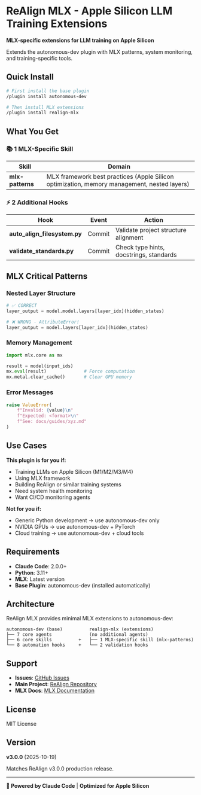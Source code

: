# ReAlign MLX - Apple Silicon LLM Training Extensions

**MLX-specific extensions for LLM training on Apple Silicon**

Extends the autonomous-dev plugin with MLX patterns, system monitoring, and training-specific tools.

## Quick Install

```bash
# First install the base plugin
/plugin install autonomous-dev

# Then install MLX extensions
/plugin install realign-mlx
```

## What You Get

### 📚 1 MLX-Specific Skill

| Skill | Domain |
|-------|--------|
| **mlx-patterns** | MLX framework best practices (Apple Silicon optimization, memory management, nested layers) |

### ⚡ 2 Additional Hooks

| Hook | Event | Action |
|------|-------|--------|
| **auto_align_filesystem.py** | Commit | Validate project structure alignment |
| **validate_standards.py** | Commit | Check type hints, docstrings, standards |

## MLX Critical Patterns

### Nested Layer Structure
```python
# ✅ CORRECT
layer_output = model.model.layers[layer_idx](hidden_states)

# ❌ WRONG - AttributeError!
layer_output = model.layers[layer_idx](hidden_states)
```

### Memory Management
```python
import mlx.core as mx

result = model(input_ids)
mx.eval(result)              # Force computation
mx.metal.clear_cache()       # Clear GPU memory
```

### Error Messages
```python
raise ValueError(
    f"Invalid: {value}\n"
    f"Expected: <format>\n"
    f"See: docs/guides/xyz.md"
)
```

## Use Cases

**This plugin is for you if:**
- Training LLMs on Apple Silicon (M1/M2/M3/M4)
- Using MLX framework
- Building ReAlign or similar training systems
- Need system health monitoring
- Want CI/CD monitoring agents

**Not for you if:**
- Generic Python development → use autonomous-dev only
- NVIDIA GPUs → use autonomous-dev + PyTorch
- Cloud training → use autonomous-dev + cloud tools

## Requirements

- **Claude Code**: 2.0.0+
- **Python**: 3.11+
- **MLX**: Latest version
- **Base Plugin**: autonomous-dev (installed automatically)

## Architecture

ReAlign MLX provides minimal MLX extensions to autonomous-dev:

```
autonomous-dev (base)          realign-mlx (extensions)
├── 7 core agents              (no additional agents)
├── 6 core skills          +   ├── 1 MLX-specific skill (mlx-patterns)
└── 8 automation hooks     +   └── 2 validation hooks
```

## Support

- **Issues**: [GitHub Issues](https://github.com/akaszubski/claude-code-bootstrap/issues)
- **Main Project**: [ReAlign Repository](https://github.com/akaszubski/realign)
- **MLX Docs**: [MLX Documentation](https://ml-explore.github.io/mlx/)

## License

MIT License

## Version

**v3.0.0** (2025-10-19)

Matches ReAlign v3.0.0 production release.

---

**🤖 Powered by Claude Code** | **Optimized for Apple Silicon**
